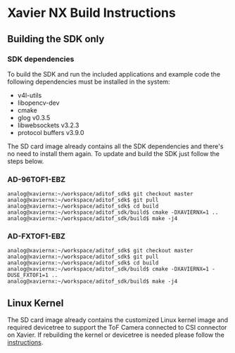 # Xavier NX Build Instructions


## Building the SDK only

### SDK dependencies
To build the SDK and run the included applications and example code the following dependencies must be installed in the system:
 - v4l-utils
 - libopencv-dev
 - cmake
 - glog v0.3.5
 - libwebsockets v3.2.3
 - protocol buffers v3.9.0

The SD card image already contains all the SDK dependencies and there's no need to install them again. To update and build the SDK just follow the steps below.

### AD-96TOF1-EBZ

```console
analog@xaviernx:~/workspace/aditof_sdk$ git checkout master
analog@xaviernx:~/workspace/aditof_sdk$ git pull
analog@xaviernx:~/workspace/aditof_sdk$ cd build
analog@xaviernx:~/workspace/aditof_sdk/build$ cmake -DXAVIERNX=1 ..
analog@xaviernx:~/workspace/aditof_sdk/build$ make -j4
```

### AD-FXTOF1-EBZ

```console
analog@xaviernx:~/workspace/aditof_sdk$ git checkout master
analog@xaviernx:~/workspace/aditof_sdk$ git pull
analog@xaviernx:~/workspace/aditof_sdk$ cd build
analog@xaviernx:~/workspace/aditof_sdk/build$ cmake -DXAVIERNX=1 -DUSE_FXTOF1=1 ..
analog@xaviernx:~/workspace/aditof_sdk/build$ make -j4
```

## Linux Kernel
The SD card image already contains the customized Linux kernel image and required devicetree to support the ToF Camera connected to CSI connector on Xavier.
If rebuilding the kernel or devicetree is needed please follow the [instructions](https://wiki.analog.com/resources/eval/user-guides/ad-96tof1-ebz/ug_xavier_nx).
